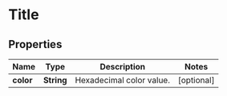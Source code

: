 

# Title

## Properties

Name | Type | Description | Notes
------------ | ------------- | ------------- | -------------
**color** | **String** | Hexadecimal color value. |  [optional]




